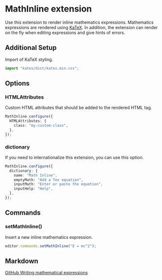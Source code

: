 # MathInline extension

Use this extension to render inline mathematics expressions. Mathematics expressions are rendered using [KaTeX](https://katex.org/). In addition, the extension can render on the fly when editing expressions and give hints of errors.

## Additional Setup

Import of KaTeX styling.

```typescript
import "katex/dist/katex.min.css";
```

## Options

### HTMLAttributes

Custom HTML attributes that should be added to the rendered HTML tag.

```typescript
MathInline.configure({
  HTMLAttributes: {
    class: "my-custom-class",
  },
});
```

### dictionary

If you need to internationalize this extension, you can use this option.

```typescript
MathInline.configure({
  dictionary: {
    name: "Math Inline",
    emptyMath: "Add a Tex equation",
    inputMath: "Enter or paste the equation",
    inputHelp: "Help",
  },
});
```

## Commands

### setMathInline()

Insert a new inline mathematics expression.

```typescript
editor.commands.setMathInline("E = mc^2");
```

## Markdown

[GitHub Writing mathematical expressions](https://docs.github.com/en/get-started/writing-on-github/working-with-advanced-formatting/writing-mathematical-expressions)
